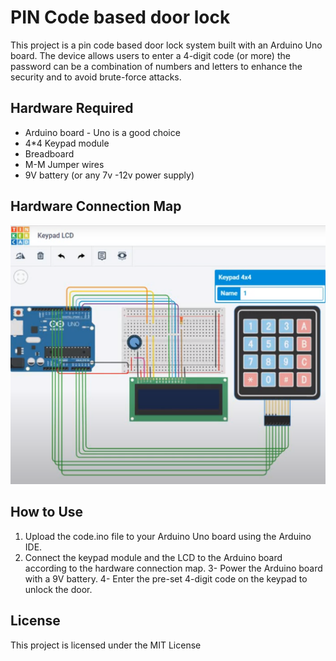 # PIN Code based door lock 
This project is a pin code based door lock system built with an Arduino Uno board. The device allows users to enter a 4-digit code (or more) the password can be a combination of numbers and letters to enhance the security and to avoid brute-force attacks.

## Hardware Required
* Arduino board - Uno is a good choice 
* 4*4 Keypad module
* Breadboard
* M-M Jumper wires
* 9V battery (or any 7v -12v power supply)

## Hardware Connection Map
![Hardware Connection Map](map.png)


## How to Use
1. Upload the code.ino file to your Arduino Uno board using the Arduino IDE.
2. Connect the keypad module and the LCD to the Arduino board according to the hardware connection map.
3- Power the Arduino board with a 9V battery.
4- Enter the pre-set 4-digit code on the keypad to unlock the door.

## License
This project is licensed under the MIT License
